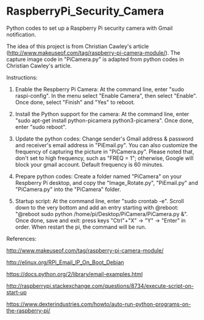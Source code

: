 # RaspberryPi_Security_Camera

Python codes to set up a Raspberry Pi security camera with Gmail notification.

The idea of this project is from Christian Cawley's article (http://www.makeuseof.com/tag/raspberry-pi-camera-module/). The capture image code in "PiCamera.py" is adapted from python codes in Christian Cawley's article.

Instructions:

1. Enable the Respberry Pi Camera:
   At the command line, enter "sudo raspi-config". In the menu select "Enable Camera", then select "Enable". Once done, select "Finish" and "Yes" to reboot.
   
2. Install the Python support for the camera:
   At the command line, enter "sudo apt-get install python-picamera python3-picamera". Once done, enter "sudo reboot".
 
3. Update the python codes: 
   Change sender's Gmail address & password and receiver's email address in "PiEmail.py". You can also customize the frequency of capturing the picture in "PiCamera.py". Please noted that, don't set to high frequency, such as "FREQ = 1"; otherwise, Google will block your gmail account. Default frequency is 60 minutes. 
 
4. Prepare python codes:
   Create a folder named "PiCamera" on your Respberry Pi desktop, and copy the "Image_Rotate.py", "PiEmail.py" and "PiCamera.py" into the "PiCamera" folder.

5. Startup script:
   At the command line, enter "sudo crontab -e". Scroll down to the very bottom and add an entry starting with @reboot: "@reboot sudo python /home/pi/Desktop/PiCamera/PiCamera.py &". Once done, save and exit: press keys "Ctrl"+"X" -> "Y" -> "Enter" in order. When restart the pi, the command will be run.
   

 
References:

http://www.makeuseof.com/tag/raspberry-pi-camera-module/

http://elinux.org/RPi_Email_IP_On_Boot_Debian

https://docs.python.org/2/library/email-examples.html

http://raspberrypi.stackexchange.com/questions/8734/execute-script-on-start-up
    
https://www.dexterindustries.com/howto/auto-run-python-programs-on-the-raspberry-pi/
